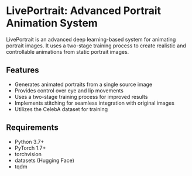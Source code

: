 # LivePortrait: Advanced Portrait Animation System

LivePortrait is an advanced deep learning-based system for animating portrait images. It uses a two-stage training process to create realistic and controllable animations from static portrait images.

## Features

- Generates animated portraits from a single source image
- Provides control over eye and lip movements
- Uses a two-stage training process for improved results
- Implements stitching for seamless integration with original images
- Utilizes the CelebA dataset for training

## Requirements

- Python 3.7+
- PyTorch 1.7+
- torchvision
- datasets (Hugging Face)
- tqdm
